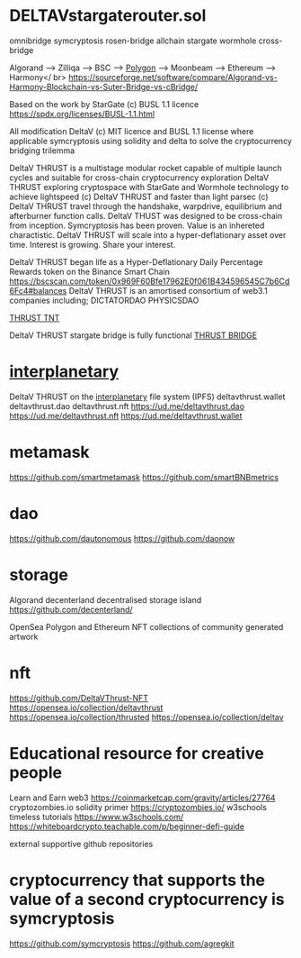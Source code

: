 # DELTAVstargaterouter.sol
omnibridge symcryptosis rosen-bridge allchain stargate wormhole cross-bridge

Algorand --> Zilliqa --> BSC --> <a href="https://copilot.polygon.technology/">Polygon</a> --> Moonbeam --> Ethereum --> Harmony</ br>
https://sourceforge.net/software/compare/Algorand-vs-Harmony-Blockchain-vs-Suter-Bridge-vs-cBridge/

Based on the work by StarGate (c) BUSL 1.1 licence
https://spdx.org/licenses/BUSL-1.1.html

All modification DeltaV (c) MIT licence and BUSL 1.1 license where applicable
symcryptosis using solidity and delta to solve the cryptocurrency bridging trilemma

DeltaV THRUST is a multistage modular rocket capable of multiple launch cycles and suitable for cross-chain cryptocurrency exploration
DeltaV THRUST exploring cryptospace with StarGate and Wormhole technology to achieve lightspeed (c) DeltaV THRUST and faster than light parsec (c) DeltaV THRUST travel through the handshake, warpdrive, equilibrium and afterburner function calls. DeltaV THUST was designed to be cross-chain from inception. Symcryptosis has been proven. Value is an inhereted charactistic. DeltaV THRUST will scale into a hyper-deflationary asset over time. Interest is growing. Share your interest. 

DeltaV THRUST began life as a Hyper-Deflationary Daily Percentage Rewards token on the Binance Smart Chain
https://bscscan.com/token/0x969F60Bfe17962E0f061B434596545C7b6Cd6Fc4#balances
DeltaV THRUST is an amortised consortium of web3.1 companies including;
DICTATORDAO
PHYSICSDAO

<a href="https://tnt.exchange">THRUST TNT</a>

DeltaV THRUST stargate bridge is fully functional
<a href="https://bridge.tnt.exchange">THRUST BRIDGE</a>
# <a href="https://github.com/interplanetaryfilesytem">interplanetary</a>
DeltaV THRUST on the <a href="https://github.com/interplanetaryfilesytem">interplanetary</a> file system (IPFS)
deltavthrust.wallet
deltavthrust.dao
deltavthrust.nft
https://ud.me/deltavthrust.dao
https://ud.me/deltavthrust.nft
https://ud.me/deltavthrust.wallet

# metamask
https://github.com/smartmetamask
https://github.com/smartBNBmetrics
# dao
https://github.com/dautonomous
https://github.com/daonow
# storage
Algorand decenterland decentralised storage island
https://github.com/decenterland/

OpenSea Polygon and Ethereum NFT collections of community generated artwork
# nft
https://github.com/DeltaVThrust-NFT
https://opensea.io/collection/deltavthrust
https://opensea.io/collection/thrusted
https://opensea.io/collection/deltav

# Educational resource for creative people
Learn and Earn web3
https://coinmarketcap.com/gravity/articles/27764
cryptozombies.io solidity primer
https://cryptozombies.io/
w3schools timeless tutorials
https://www.w3schools.com/
https://whiteboardcrypto.teachable.com/p/beginner-defi-guide

external supportive github repositories
# cryptocurrency that supports the value of a second cryptocurrency is symcryptosis
https://github.com/symcryptosis
https://github.com/agregkit
